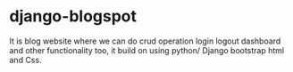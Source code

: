 # django-blogspot
It is blog website where we can do crud operation login logout dashboard and other functionality too, it build on using python/ Django bootstrap html and Css.
